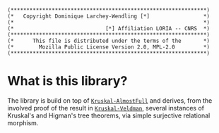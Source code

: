 ```
(**************************************************************)
(*   Copyright Dominique Larchey-Wendling [*]                 *)
(*                                                            *)
(*                             [*] Affiliation LORIA -- CNRS  *)
(**************************************************************)
(*      This file is distributed under the terms of the       *)
(*        Mozilla Public License Version 2.0, MPL-2.0         *)
(**************************************************************)
```

# What is this library?

The library is build on top of [`Kruskal-AlmostFull`](https://github.com/DmxLarchey/Kruskal-AlmostFull)
and derives, from the involved proof of the result in [`Kruskal-Veldman`](https://github.com/DmxLarchey/Kruskal-Veldman), 
several instances of Kruskal's and Higman's tree theorems, via simple surjective relational morphism.
